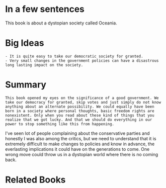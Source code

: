 # In a few sentences
This book is about a dystopian society called Oceania.

# Big Ideas
    - It is quite easy to take our democratic society for granted.
    - Very small changes in the government policies can have a disastrous long lasting impact on the society.

# Summary
    This book opened my eyes on the significance of a good government. We take our democracy for granted, skip votes and just simply do not know anything about an alternate possibility. We could equally have been born in a society where personal thoughts, basic freedom rights are nonexistent. Only when you read about these kind of things that you realize that we got lucky. And that we should do everything in our power to stop something like this from happening. 

I've seen lot of people complaining about the conservative parties and honestly I was also among the critics, but we need to understand that it is extremely difficult to make changes to policies and know in advance, the everlasting implications it could have on the generations to come. One wrong move could throw us in a dystopian world where there is no coming back.




# Related Books

